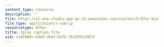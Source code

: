 ```yaml
---
content_type: resource
description: ''
file: https://ol-ocw-studio-app-qa.s3.amazonaws.com/courses/5-07sc-biological-chemistry-i-fall-2013/c1df868ce9a53b4262fb7613937a3872_zdage-Lp8m4.srt
file_type: application/x-subrip
resourcetype: Other
title: 3play caption file
uid: c1df868c-e9a5-3b42-62fb-7613937a3872
---
```

